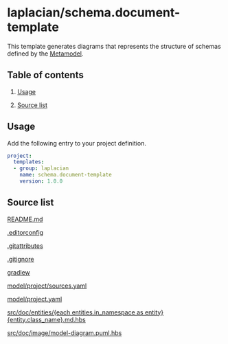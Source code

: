 <!-- @head-content@ -->
# laplacian/schema.document-template

This template generates diagrams that represents the structure of schemas
defined by the [Metamodel](https://github.com/nabla-squared/laplacian.model.metamodel).

<!-- @head-content@ -->

<!-- @toc@ -->
## Table of contents
1. [Usage](#usage)


1. [Source list](#source-list)



<!-- @toc@ -->

<!-- @main-content@ -->
## Usage

Add the following entry to your project definition.
```yaml
project:
  templates:
  - group: laplacian
    name: schema.document-template
    version: 1.0.0
```




## Source list


[README.md](<./README.md>)

[.editorconfig](<./.editorconfig>)

[.gitattributes](<./.gitattributes>)

[.gitignore](<./.gitignore>)

[gradlew](<./gradlew>)

[model/project/sources.yaml](<./model/project/sources.yaml>)

[model/project.yaml](<./model/project.yaml>)

[src/doc/entities/{each entities.in_namespace as entity}{entity.class_name}.md.hbs](<./src/doc/entities/{each entities.in_namespace as entity}{entity.class_name}.md.hbs>)

[src/doc/image/model-diagram.puml.hbs](<./src/doc/image/model-diagram.puml.hbs>)





<!-- @main-content@ -->